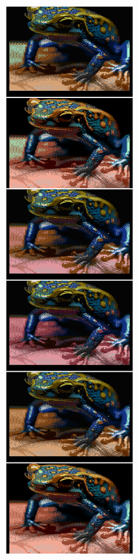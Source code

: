 [![](MrFish_Frog_ntsc.png)](https://github.com/ivop/rc-archive/raw/master/MrFish/MrFish_Frog_ntsc.xex)
[![](MrFish_Frog_pal.png)](https://github.com/ivop/rc-archive/raw/master/MrFish/MrFish_Frog_pal.xex)
[![](mrfish,%20hamfrog2,%20ntsc%20(orange-red%20skin).png)](https://github.com/ivop/rc-archive/raw/master/MrFish/mrfish,%20hamfrog2,%20ntsc%20(orange-red%20skin).xex)
[![](mrfish,%20hamfrog2,%20ntsc%20(red%20skin).png)](https://github.com/ivop/rc-archive/raw/master/MrFish/mrfish,%20hamfrog2,%20ntsc%20(red%20skin).xex)
[![](mrfish,%20hamfrog2,%20ntsc.png)](https://github.com/ivop/rc-archive/raw/master/MrFish/mrfish,%20hamfrog2,%20ntsc.xex)
[![](mrfish,%20hamfrog2,%20pal.png)](https://github.com/ivop/rc-archive/raw/master/MrFish/mrfish,%20hamfrog2,%20pal.xex)
